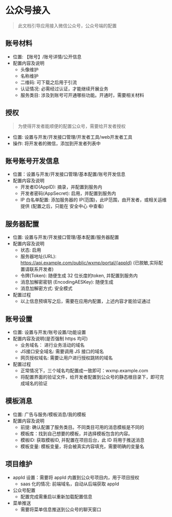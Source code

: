 # 公众号接入

> 此文档引导应用接入微信公众号，公众号端的配置


## 账号材料

- 位置: 【账号】/账号详情/公开信息
- 配置内容及说明
  - 头像维护
  - 名称维护
  - 二维码: 可下载之后用于引流
  - 认证情况: 必需经过认证，才能继续开展业务
  - 服务类目: 涉及到账号可开通哪些功能。开通时，需要相关材料


## 授权

> 为使得开发者能顺便的配置公众号，需要给开发者授权

- 位置: 设置与开发/开发接口管理/开发者工具/web开发者工具
- 操作: 将开发者的微信，添加到开发者列表中



## 账号账号开发信息


- 位置：设置与开发/开发接口管理/基本配置/账号开发信息
- 配置内容及说明
  - 开发者ID(AppID): 摘录，并配置到服务内
  - 开发者密码(AppSecret): 启用，并配置到服务内
  - IP 白名单配置: 添加服务器的 IP(范围)，此IP范围，由开发者，或相关运维提供 (配置之后，只能在 安全中心 中查看)


## 服务器配置

- 位置: 设置与开发/开发接口管理/基本配置/服务器配置
- 配置内容及说明
  - 状态: 启用
  - 服务器地址(URL): https://api.example.com/public/wxmp/portal/{appId} (已脱敏,实际配置请联系开发者)
  - 令牌(Token): 随便生成 32 位长度的token, 并配置到服务内
  - 消息加解密密钥 (EncodingAESKey): 随便生成
  - 消息加解密方式: 安全模式
- 配置过程
  - 以上信息预填写之后，需要在应用内配置，上述内容才能验证通过

## 账号设置

- 位置: 设置与开发/账号设置/功能设置
- 配置内容及说明(是否强制 https 均可)
  - 业务域名： 进行业务活动的域名
  - JS接口安全域名: 需要调用 JS 接口的域名
  - 网页授权域名: 需要让用户进行授权跳转的域名
- 配置过程
  - 正常情况下，三个域名均配置成一致即可：wxmp.example.com
  - 将配置界面的验证文件，给开发者配置到公众号的静态根目录下，即可完成域名的验证


## 模板消息

- 位置: 广告与服务/模板消息/我的模板
- 配置内容及说明
  - 前提: 确认配置了服务类目。不同类目可用的消息模板是不同的
  - 模板库：找到自己想要的模板，并选择模板包含的内容。
  - 模板ID: 获取模板ID, 并配置在项目后台，此 ID 将用于推送消息
  - 模板变量: 模板变量，将会被真实内容填充，需要明确的变量名


## 项目维护

- appId 设置：需要将 appId 内置到公众号项目内，用于项目授权
  - saas 化的情况: 前端域名，自动从后端获取 appId
- 公众号配置
  - 配置完成需重启以重新加载配置信息
- 菜单推送
  - 需要将菜单信息推送到公众号的聊天窗口

